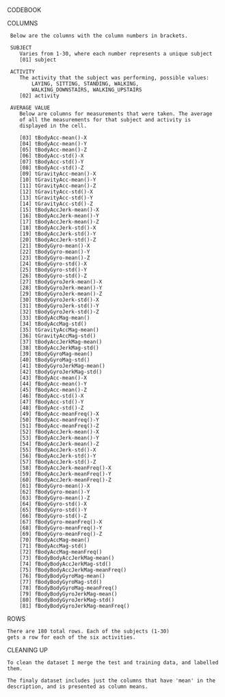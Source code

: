 CODEBOOK

COLUMNS 

	 Below are the columns with the column numbers in brackets.

	 SUBJECT
	 	Varies from 1-30, where each number represents a unique subject
	 	[01] subject
	  
	 ACTIVITY
	 	The activity that the subject was performing, possible values:
	 		LAYING, SITTING, STANDING, WALKING, 
			WALKING_DOWNSTAIRS, WALKING_UPSTAIRS
		[02] activity
		
	 AVERAGE VALUE
	 	Below are columns for measurements that were taken. The average
		of all the measurements for that subject and activity is
		displayed in the cell.

		[03] tBodyAcc-mean()-X
		[04] tBodyAcc-mean()-Y
		[05] tBodyAcc-mean()-Z
		[06] tBodyAcc-std()-X
		[07] tBodyAcc-std()-Y
		[08] tBodyAcc-std()-Z
		[09] tGravityAcc-mean()-X
		[10] tGravityAcc-mean()-Y
		[11] tGravityAcc-mean()-Z
		[12] tGravityAcc-std()-X
		[13] tGravityAcc-std()-Y
		[14] tGravityAcc-std()-Z
		[15] tBodyAccJerk-mean()-X
		[16] tBodyAccJerk-mean()-Y
		[17] tBodyAccJerk-mean()-Z
		[18] tBodyAccJerk-std()-X
		[19] tBodyAccJerk-std()-Y
		[20] tBodyAccJerk-std()-Z
		[21] tBodyGyro-mean()-X
		[22] tBodyGyro-mean()-Y
		[23] tBodyGyro-mean()-Z
		[24] tBodyGyro-std()-X
		[25] tBodyGyro-std()-Y
		[26] tBodyGyro-std()-Z
		[27] tBodyGyroJerk-mean()-X
		[28] tBodyGyroJerk-mean()-Y
		[29] tBodyGyroJerk-mean()-Z
		[30] tBodyGyroJerk-std()-X
		[31] tBodyGyroJerk-std()-Y
		[32] tBodyGyroJerk-std()-Z
		[33] tBodyAccMag-mean()
		[34] tBodyAccMag-std()
		[35] tGravityAccMag-mean()
		[36] tGravityAccMag-std()
		[37] tBodyAccJerkMag-mean()
		[38] tBodyAccJerkMag-std()
		[39] tBodyGyroMag-mean()
		[40] tBodyGyroMag-std()
		[41] tBodyGyroJerkMag-mean()
		[42] tBodyGyroJerkMag-std()
		[43] fBodyAcc-mean()-X
		[44] fBodyAcc-mean()-Y
		[45] fBodyAcc-mean()-Z
		[46] fBodyAcc-std()-X
		[47] fBodyAcc-std()-Y
		[48] fBodyAcc-std()-Z
		[49] fBodyAcc-meanFreq()-X
		[50] fBodyAcc-meanFreq()-Y
		[51] fBodyAcc-meanFreq()-Z
		[52] fBodyAccJerk-mean()-X
		[53] fBodyAccJerk-mean()-Y
		[54] fBodyAccJerk-mean()-Z
		[55] fBodyAccJerk-std()-X
		[56] fBodyAccJerk-std()-Y
		[57] fBodyAccJerk-std()-Z
		[58] fBodyAccJerk-meanFreq()-X
		[59] fBodyAccJerk-meanFreq()-Y
		[60] fBodyAccJerk-meanFreq()-Z
		[61] fBodyGyro-mean()-X
		[62] fBodyGyro-mean()-Y
		[63] fBodyGyro-mean()-Z
		[64] fBodyGyro-std()-X
		[65] fBodyGyro-std()-Y
		[66] fBodyGyro-std()-Z
		[67] fBodyGyro-meanFreq()-X
		[68] fBodyGyro-meanFreq()-Y
		[69] fBodyGyro-meanFreq()-Z
		[70] fBodyAccMag-mean()
		[71] fBodyAccMag-std()
		[72] fBodyAccMag-meanFreq()
		[73] fBodyBodyAccJerkMag-mean()
		[74] fBodyBodyAccJerkMag-std()
		[75] fBodyBodyAccJerkMag-meanFreq()
		[76] fBodyBodyGyroMag-mean()
		[77] fBodyBodyGyroMag-std()
		[78] fBodyBodyGyroMag-meanFreq()
		[79] fBodyBodyGyroJerkMag-mean()
		[80] fBodyBodyGyroJerkMag-std()
		[81] fBodyBodyGyroJerkMag-meanFreq()

ROWS

	There are 180 total rows. Each of the subjects (1-30)
	gets a row for each of the six activities.

CLEANING UP

	To clean the dataset I merge the test and training data, and labelled them.

	The finaly dataset includes just the columns that have 'mean' in the description, and is presented as column means.